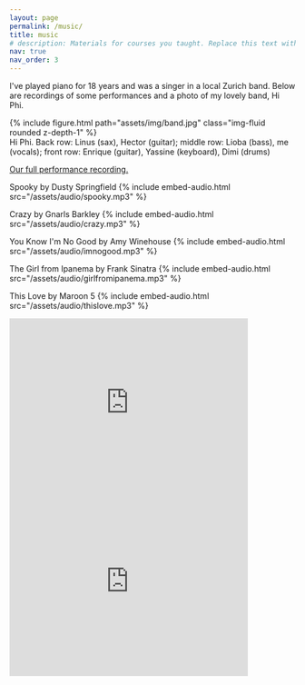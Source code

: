 ```yaml
---
layout: page
permalink: /music/
title: music
# description: Materials for courses you taught. Replace this text with your description.
nav: true
nav_order: 3
---
```


I've played piano for 18 years and was a singer in a local Zurich band. Below are recordings of some performances and a photo of my lovely band, Hi Phi.

<div class="row mt-3">
    <div class="col-sm mt-3 mt-md-0">
        {% include figure.html path="assets/img/band.jpg" class="img-fluid rounded z-depth-1" %}
    </div>
</div>
<div class="caption">
    Hi Phi. Back row: Linus (sax), Hector (guitar); middle row: Lioba (bass), me (vocals); front row: Enrique (guitar), Yassine (keyboard), Dimi (drums)
</div>

<a href='https://drive.google.com/file/d/1nEHh97I_6i-IhXay-hxe-NCrW2q2Ie2d/view?usp=share_link'>Our full performance recording.</a>

Spooky by Dusty Springfield
{% include embed-audio.html src="/assets/audio/spooky.mp3" %}

Crazy by Gnarls Barkley
{% include embed-audio.html src="/assets/audio/crazy.mp3" %}

You Know I'm No Good by Amy Winehouse
{% include embed-audio.html src="/assets/audio/imnogood.mp3" %}

The Girl from Ipanema by Frank Sinatra
{% include embed-audio.html src="/assets/audio/girlfromipanema.mp3" %}

This Love by Maroon 5
{% include embed-audio.html src="/assets/audio/thislove.mp3" %}


<iframe width="420" height="315" src="https://www.youtube.com/embed/OLcH1IWrdrQ" frameborder="0" allowfullscreen></iframe>

<iframe width="420" height="315" src="https://www.youtube.com/embed/mlY3MoE-vRE" frameborder="0" allowfullscreen></iframe>


